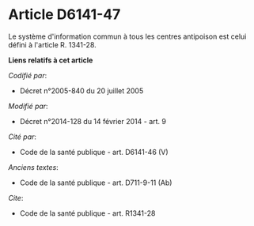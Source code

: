 # Article D6141-47

Le système d'information commun à tous les centres antipoison est celui défini à l'article R. 1341-28.

**Liens relatifs à cet article**

_Codifié par_:

  - Décret n°2005-840 du 20 juillet 2005

_Modifié par_:

  - Décret n°2014-128 du 14 février 2014 - art. 9

_Cité par_:

  - Code de la santé publique - art. D6141-46 (V)

_Anciens textes_:

  - Code de la santé publique - art. D711-9-11 (Ab)

_Cite_:

  - Code de la santé publique - art. R1341-28
